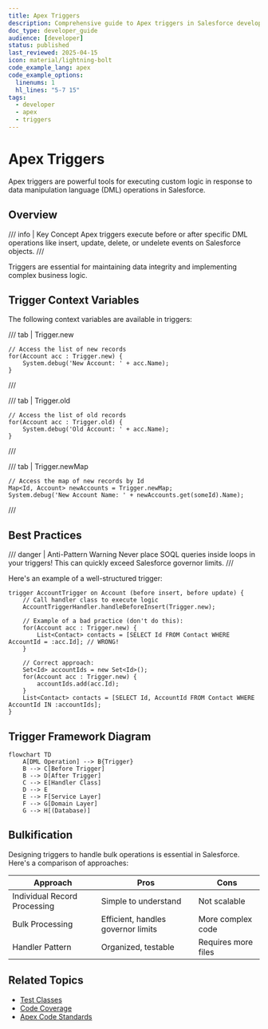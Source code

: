 ```yaml
---
title: Apex Triggers
description: Comprehensive guide to Apex triggers in Salesforce development
doc_type: developer_guide
audience: [developer]
status: published
last_reviewed: 2025-04-15
icon: material/lightning-bolt
code_example_lang: apex
code_example_options:
  linenums: 1
  hl_lines: "5-7 15"
tags:
  - developer
  - apex
  - triggers
---
```


# Apex Triggers

Apex triggers are powerful tools for executing custom logic in response to data manipulation language (DML) operations in Salesforce.

## Overview

/// info | Key Concept
Apex triggers execute before or after specific DML operations like insert, update, delete, or undelete events on Salesforce objects.
///

Triggers are essential for maintaining data integrity and implementing complex business logic.

## Trigger Context Variables

The following context variables are available in triggers:

/// tab | Trigger.new
```apex
// Access the list of new records
for(Account acc : Trigger.new) {
    System.debug('New Account: ' + acc.Name);
}
```
///

/// tab | Trigger.old
```apex
// Access the list of old records
for(Account acc : Trigger.old) {
    System.debug('Old Account: ' + acc.Name);
}
```
///

/// tab | Trigger.newMap
```apex
// Access the map of new records by Id
Map<Id, Account> newAccounts = Trigger.newMap;
System.debug('New Account Name: ' + newAccounts.get(someId).Name);
```
///

## Best Practices

/// danger | Anti-Pattern Warning
Never place SOQL queries inside loops in your triggers! This can quickly exceed Salesforce governor limits.
///

Here's an example of a well-structured trigger:

```apex {linenums="1" hl_lines="5-7 12"}
trigger AccountTrigger on Account (before insert, before update) {
    // Call handler class to execute logic
    AccountTriggerHandler.handleBeforeInsert(Trigger.new);
    
    // Example of a bad practice (don't do this):
    for(Account acc : Trigger.new) {
        List<Contact> contacts = [SELECT Id FROM Contact WHERE AccountId = :acc.Id]; // WRONG!
    }
    
    // Correct approach:
    Set<Id> accountIds = new Set<Id>();
    for(Account acc : Trigger.new) {
        accountIds.add(acc.Id);
    }
    List<Contact> contacts = [SELECT Id, AccountId FROM Contact WHERE AccountId IN :accountIds];
}
```

## Trigger Framework Diagram

```mermaid
flowchart TD
    A[DML Operation] --> B{Trigger}
    B --> C[Before Trigger]
    B --> D[After Trigger]
    C --> E[Handler Class]
    D --> E
    E --> F[Service Layer]
    F --> G[Domain Layer]
    G --> H[(Database)]
```

## Bulkification

Designing triggers to handle bulk operations is essential in Salesforce. Here's a comparison of approaches:

| Approach | Pros | Cons |
|----------|------|------|
| Individual Record Processing | Simple to understand | Not scalable |
| Bulk Processing | Efficient, handles governor limits | More complex code |
| Handler Pattern | Organized, testable | Requires more files |

## Related Topics

- [Test Classes](../test_classes.md)
- [Code Coverage](../code_coverage.md)
- [Apex Code Standards](../apex_code.md)
